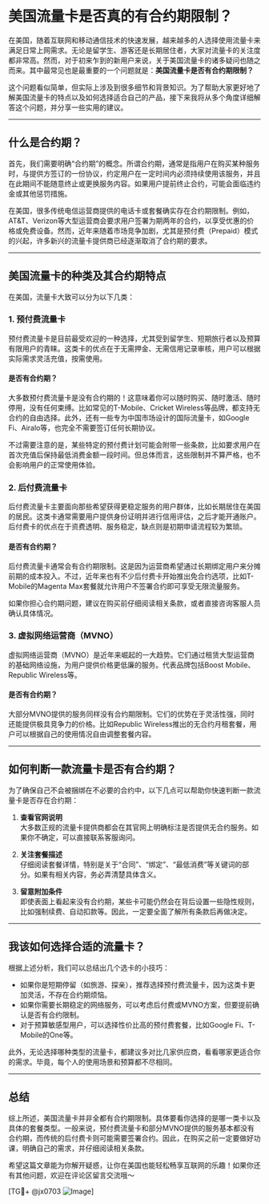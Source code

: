 # 美国流量卡是否真的有合约期限制？

在美国，随着互联网和移动通信技术的快速发展，越来越多的人选择使用流量卡来满足日常上网需求。无论是留学生、游客还是长期居住者，大家对流量卡的关注度都非常高。然而，对于初来乍到的新用户来说，关于美国流量卡的诸多疑问也随之而来。其中最常见也是最重要的一个问题就是：**美国流量卡是否有合约期限制？**

这个问题看似简单，但实际上涉及到很多细节和背景知识。为了帮助大家更好地了解美国流量卡的特点以及如何选择适合自己的产品，接下来我将从多个角度详细解答这个问题，并分享一些实用的建议。

---

## 什么是合约期？

首先，我们需要明确“合约期”的概念。所谓合约期，通常是指用户在购买某种服务时，与提供方签订的一份协议，约定用户在一定时间内必须持续使用该服务，并且在此期间不能随意终止或更换服务内容。如果用户提前终止合约，可能会面临违约金或其他惩罚措施。

在美国，很多传统电信运营商提供的电话卡或套餐确实存在合约期限制。例如，AT&T、Verizon等大型运营商会要求用户签署为期两年的合约，以享受优惠的价格或免费设备。然而，近年来随着市场竞争加剧，尤其是预付费（Prepaid）模式的兴起，许多新兴的流量卡提供商已经逐渐取消了合约期的要求。

---

## 美国流量卡的种类及其合约期特点

在美国，流量卡大致可以分为以下几类：

### 1. **预付费流量卡**
预付费流量卡是目前最受欢迎的一种选择，尤其受到留学生、短期旅行者以及预算有限用户的青睐。这类卡的优点在于无需押金、无需信用记录审核，用户可以根据实际需求灵活充值，按需使用。

#### 是否有合约期？
大多数预付费流量卡是没有合约期的！这意味着你可以随时购买、随时激活、随时停用，没有任何束缚。比如常见的T-Mobile、Cricket Wireless等品牌，都支持无合约的自由选择。此外，还有一些专为中国市场设计的国际流量卡，如Google Fi、Airalo等，也完全不需要签订任何长期协议。

不过需要注意的是，某些特定的预付费计划可能会附带一些条款，比如要求用户在首次充值后保持最低消费金额一段时间。但总体而言，这些限制并不算严格，也不会影响用户的正常使用体验。

### 2. **后付费流量卡**
后付费流量卡主要面向那些希望获得更稳定服务的用户群体，比如长期居住在美国的居民。这类卡通常需要用户提供身份证明并进行信用评估，之后才能开通账户。后付费卡的优点在于资费透明、服务稳定，缺点则是初期申请流程较为繁琐。

#### 是否有合约期？
后付费流量卡通常会有合约期限制。这是因为运营商希望通过长期绑定用户来分摊前期的成本投入。不过，近年来也有不少后付费卡开始推出免合约选项，比如T-Mobile的Magenta Max套餐就允许用户不签署合约即可享受无限流量服务。

如果你担心合约期问题，建议在购买前仔细阅读相关条款，或者直接咨询客服人员确认具体情况。

### 3. **虚拟网络运营商（MVNO）**
虚拟网络运营商（MVNO）是近年来崛起的一大趋势。它们通过租赁大型运营商的基础网络设施，为用户提供价格更低廉的服务。代表品牌包括Boost Mobile、Republic Wireless等。

#### 是否有合约期？
大部分MVNO提供的服务同样没有合约期限制。它们的优势在于灵活性强，同时还能提供极具竞争力的价格。比如Republic Wireless推出的无合约月租套餐，用户可以根据自己的使用情况自由调整套餐内容。

---

## 如何判断一款流量卡是否有合约期？

为了确保自己不会被捆绑在不必要的合约中，以下几点可以帮助你快速判断一款流量卡是否存在合约期：

1. **查看官网说明**  
   大多数正规的流量卡提供商都会在其官网上明确标注是否提供无合约服务。如果你不确定，可以直接联系客服询问。

2. **关注套餐描述**  
   仔细阅读套餐详情，特别是关于“合同”、“绑定”、“最低消费”等关键词的部分。如果有相关内容，务必弄清楚具体含义。

3. **留意附加条件**  
   即使表面上看起来没有合约期，某些卡可能仍然会在背后设置一些隐性规则，比如强制续费、自动扣款等。因此，一定要全面了解所有条款后再做决定。

---

## 我该如何选择合适的流量卡？

根据上述分析，我们可以总结出几个选卡的小技巧：

- 如果你是短期停留（如旅游、探亲），推荐选择预付费流量卡，因为这类卡更加灵活，不存在合约期烦恼。
- 如果你需要长期稳定的网络服务，可以考虑后付费或MVNO方案，但要提前确认是否有合约限制。
- 对于预算敏感型用户，可以选择性价比高的预付费套餐，比如Google Fi、T-Mobile的One等。

此外，无论选择哪种类型的流量卡，都建议多对比几家供应商，看看哪家更适合你的需求。毕竟，每个人的使用场景和预算都不尽相同。

---

## 总结

综上所述，美国流量卡并非全都有合约期限制。具体要看你选择的是哪一类卡以及具体的套餐类型。一般来说，预付费流量卡和部分MVNO提供的服务基本都没有合约期，而传统的后付费卡则可能需要签署合约。因此，在购买之前一定要做好功课，明确自己的需求，并仔细阅读相关条款。

希望这篇文章能为你解开疑惑，让你在美国也能轻松畅享互联网的乐趣！如果你还有其他问题，欢迎在评论区留言交流哦～

[TG💪+ @jx0703 ![Image](https://github.com/user-attachments/assets/dbca1d08-cadb-493c-b0ec-ad6f7a83f270)]